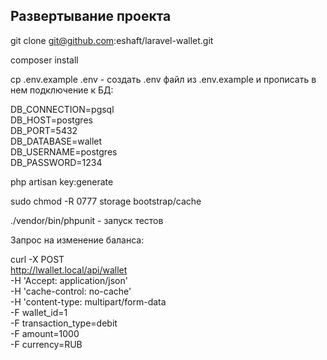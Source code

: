 ## Развертывание проекта

git clone git@github.com:eshaft/laravel-wallet.git

composer install

cp .env.example .env - создать .env файл из .env.example и прописать в нем подключение к БД:

DB_CONNECTION=pgsql \
DB_HOST=postgres \
DB_PORT=5432 \
DB_DATABASE=wallet \
DB_USERNAME=postgres \
DB_PASSWORD=1234

php artisan key:generate

sudo chmod -R 0777 storage bootstrap/cache

./vendor/bin/phpunit - запуск тестов

Запрос на изменение баланса: 

curl -X POST \
  http://lwallet.local/api/wallet \
  -H 'Accept: application/json' \
  -H 'cache-control: no-cache' \
  -H 'content-type: multipart/form-data \
  -F wallet_id=1 \
  -F transaction_type=debit \
  -F amount=1000 \
  -F currency=RUB
